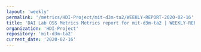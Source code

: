 ```yaml
---
layout: 'weekly'
permalink: '/metrics/HDI-Project/mit-d3m-ta2/WEEKLY-REPORT-2020-02-16'
title: 'DAI Lab OSS Metrics Metrics report for mit-d3m-ta2 | WEEKLY-REPORT-2020-02-16'
organization: 'HDI-Project'
repository: 'mit-d3m-ta2'
current_date: '2020-02-16'
---
```

